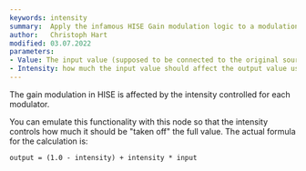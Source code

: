 ```yaml
---
keywords: intensity
summary:  Apply the infamous HISE Gain modulation logic to a modulation signal
author:   Christoph Hart
modified: 03.07.2022
parameters:
- Value: The input value (supposed to be connected to the original source)
- Intensity: how much the input value should affect the output value using the formula
---
```

  
The gain modulation in HISE is affected by the intensity controlled for each modulator.

You can emulate this functionality with this node so that the intensity controls how much it should be "taken off" the full value. The actual formula for the calculation is:

```
output = (1.0 - intensity) + intensity * input
```
